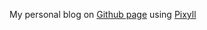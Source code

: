 My personal blog on [Github page](https://manhdaovan.github.io/) using [Pixyll](https://github.com/johnotander/pixyll)